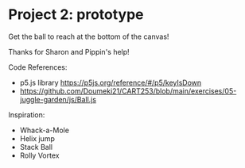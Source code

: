 # Project 2: prototype

Get the ball to reach at the bottom of the canvas!

Thanks for Sharon and Pippin's help!

Code References:
- p5.js library https://p5js.org/reference/#/p5/keyIsDown
- https://github.com/Doumeki21/CART253/blob/main/exercises/05-juggle-garden/js/Ball.js

Inspiration:
- Whack-a-Mole
- Helix jump
- Stack Ball
- Rolly Vortex
